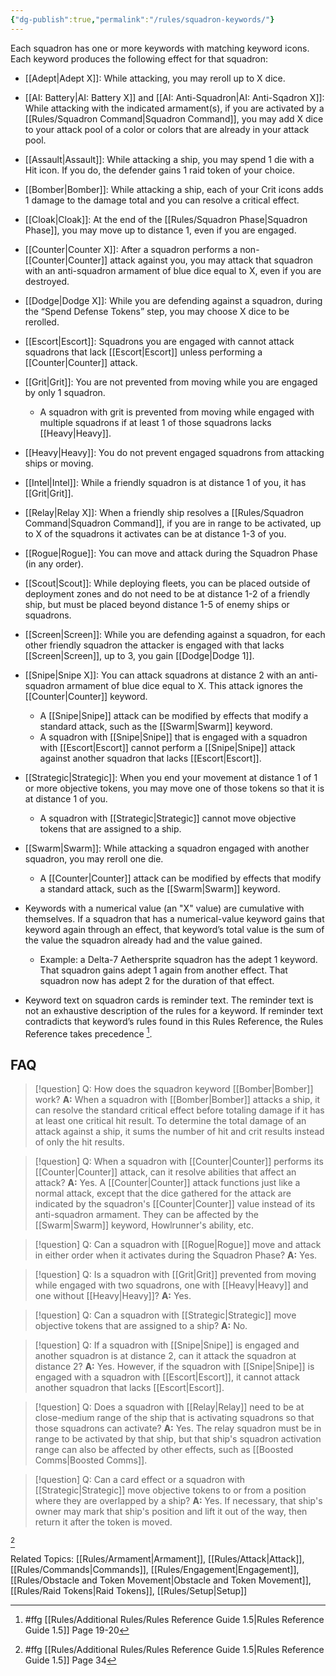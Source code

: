 ```yaml
---
{"dg-publish":true,"permalink":"/rules/squadron-keywords/"}
---
```


Each squadron has one or more keywords with matching keyword icons. Each keyword produces the following effect for that squadron:

- [[Adept\|Adept X]]: While attacking, you may reroll up to X dice.
- [[AI: Battery\|AI: Battery X]] and [[AI: Anti-Squadron\|AI: Anti-Sqadron X]]: While attacking with the indicated armament(s), if you are activated by a [[Rules/Squadron Command\|Squadron Command]], you may add X dice to your attack pool of a color or colors that are already in your attack pool.
- [[Assault\|Assault]]: While attacking a ship, you may spend 1 die with a Hit icon. If you do, the defender gains 1 raid token of your choice.
- [[Bomber\|Bomber]]: While attacking a ship, each of your Crit icons adds 1 damage to the damage total and you can resolve a critical effect.
- [[Cloak\|Cloak]]: At the end of the [[Rules/Squadron Phase\|Squadron Phase]], you may move up to distance 1, even if you are engaged.
- [[Counter\|Counter X]]: After a squadron performs a non-[[Counter\|Counter]] attack against you, you may attack that squadron with an anti-squadron armament of blue dice equal to X, even if you are destroyed. 
- [[Dodge\|Dodge X]]: While you are defending against a squadron, during the “Spend Defense Tokens” step, you may choose X dice to be rerolled. 
- [[Escort\|Escort]]: Squadrons you are engaged with cannot attack squadrons that lack [[Escort\|Escort]] unless performing a [[Counter\|Counter]] attack.
- [[Grit\|Grit]]: You are not prevented from moving while you are engaged by only 1 squadron.
	- A squadron with grit is prevented from moving while engaged with multiple squadrons if at least 1 of those squadrons lacks [[Heavy\|Heavy]].
- [[Heavy\|Heavy]]: You do not prevent engaged squadrons from attacking ships or moving. 
- [[Intel\|Intel]]: While a friendly squadron is at distance 1 of you, it has [[Grit\|Grit]].
- [[Relay\|Relay X]]: When a friendly ship resolves a [[Rules/Squadron Command\|Squadron Command]], if you are in range to be activated, up to X of the squadrons it activates can be at distance 1-3 of you.
- [[Rogue\|Rogue]]: You can move and attack during the Squadron Phase (in any order).
- [[Scout\|Scout]]: While deploying fleets, you can be placed outside of deployment zones and do not need to be at distance 1-2 of a friendly ship, but must be placed beyond distance 1-5 of enemy ships or squadrons.
- [[Screen\|Screen]]: While you are defending against a squadron, for each other friendly squadron the attacker is engaged with that lacks [[Screen\|Screen]], up to 3, you gain [[Dodge\|Dodge 1]].
- [[Snipe\|Snipe X]]: You can attack squadrons at distance 2 with an anti-squadron armament of blue dice equal to X. This attack ignores the [[Counter\|Counter]] keyword.
	- A [[Snipe\|Snipe]] attack can be modified by effects that modify a standard attack, such as the [[Swarm\|Swarm]] keyword.
	- A squadron with [[Snipe\|Snipe]] that is engaged with a squadron with [[Escort\|Escort]] cannot perform a [[Snipe\|Snipe]] attack against another squadron that lacks [[Escort\|Escort]].
- [[Strategic\|Strategic]]: When you end your movement at distance 1 of 1 or more objective tokens, you may move one of those tokens so that it is at distance 1 of you.
	- A squadron with [[Strategic\|Strategic]] cannot move objective tokens that are assigned to a ship.
- [[Swarm\|Swarm]]: While attacking a squadron engaged with another squadron, you may reroll one die.
	- A [[Counter\|Counter]] attack can be modified by effects that modify a standard attack, such as the [[Swarm\|Swarm]] keyword.

- Keywords with a numerical value (an "X" value) are cumulative with themselves. If a squadron that has a numerical-value keyword gains that keyword again through an effect, that keyword’s total value is the sum of the value the squadron already had and the value gained.
	- Example: a Delta-7 Aethersprite squadron has the adept 1 keyword. That squadron gains adept 1 again from another effect. That squadron now has adept 2 for the duration of that effect.
- Keyword text on squadron cards is reminder text. The reminder text is not an exhaustive description of the rules for a keyword. If reminder text contradicts that keyword’s rules found in this Rules Reference, the Rules Reference takes precedence [^1].

## FAQ


> [!question] Q: How does the squadron keyword [[Bomber\|Bomber]] work?
> **A:** When a squadron with [[Bomber\|Bomber]] attacks a ship, it can resolve the standard critical effect before totaling damage if it has at least one critical hit result. To determine the total damage of an attack against a ship, it sums the number of hit and crit results instead of only the hit results.

> [!question] Q: When a squadron with [[Counter\|Counter]] performs its [[Counter\|Counter]] attack, can it resolve abilities that affect an attack?
> **A:** Yes. A [[Counter\|Counter]] attack functions just like a normal attack, except that the dice gathered for the attack are indicated by the squadron's [[Counter\|Counter]] value instead of its anti-squadron armament. They can be affected by the [[Swarm\|Swarm]] keyword, Howlrunner's ability, etc.

> [!question] Q: Can a squadron with [[Rogue\|Rogue]] move and attack in either order when it activates during the Squadron Phase?
> **A:** Yes.

> [!question] Q: Is a squadron with [[Grit\|Grit]] prevented from moving while engaged with two squadrons, one with [[Heavy\|Heavy]] and one without [[Heavy\|Heavy]]?
> **A:** Yes.

> [!question] Q: Can a squadron with [[Strategic\|Strategic]] move objective tokens that are assigned to a ship?
> **A:** No.

> [!question] Q: If a squadron with [[Snipe\|Snipe]] is engaged and another squadron is at distance 2, can it attack the squadron at distance 2?
> **A:** Yes. However, if the squadron with [[Snipe\|Snipe]] is engaged with a squadron with [[Escort\|Escort]], it cannot attack another squadron that lacks [[Escort\|Escort]].

> [!question] Q: Does a squadron with [[Relay\|Relay]] need to be at close-medium range of the ship that is activating squadrons so that those squadrons can activate?
> **A:** Yes. The relay squadron must be in range to be activated by that ship, but that ship's squadron activation range can also be affected by other effects, such as [[Boosted Comms\|Boosted Comms]].

> [!question] Q: Can a card effect or a squadron with [[Strategic\|Strategic]] move objective tokens to or from a position where they are overlapped by a ship?
> **A:** Yes. If necessary, that ship's owner may mark that ship's position and lift it out of the way, then return it after the token is moved.



[^2]

Related Topics: [[Rules/Armament\|Armament]], [[Rules/Attack\|Attack]], [[Rules/Commands\|Commands]], [[Rules/Engagement\|Engagement]], [[Rules/Obstacle and Token Movement\|Obstacle and Token Movement]], [[Rules/Raid Tokens\|Raid Tokens]], [[Rules/Setup\|Setup]]

[^1]: #ffg [[Rules/Additional Rules/Rules Reference Guide 1.5\|Rules Reference Guide 1.5]] Page 19-20
[^2]: #ffg [[Rules/Additional Rules/Rules Reference Guide 1.5\|Rules Reference Guide 1.5]] Page 34